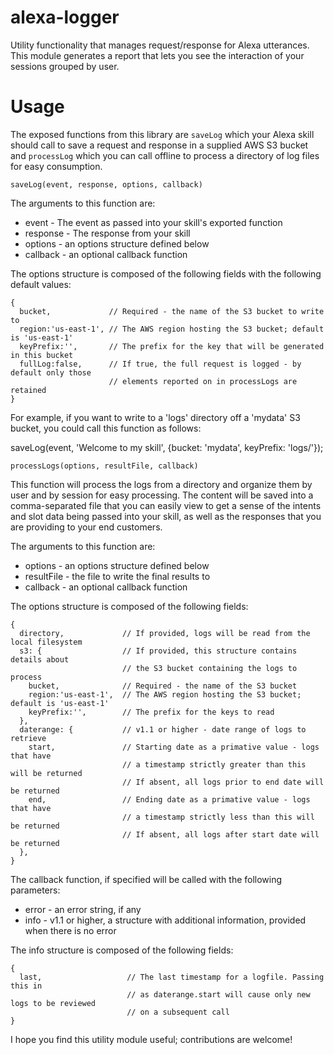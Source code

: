 # alexa-logger
Utility functionality that manages request/response for Alexa utterances. This module generates a report that lets you see the interaction of your sessions grouped by user.

# Usage
The exposed functions from this library are `saveLog` which your Alexa skill should call to save a request and response in a supplied AWS S3 bucket and `processLog` which you can call offline to process a directory of log files for easy consumption.

```
saveLog(event, response, options, callback)
```

The arguments to this function are:

 * event - The event as passed into your skill's exported function
 * response - The response from your skill
 * options - an options structure defined below
 * callback - an optional callback function

The options structure is composed of the following fields with the following default values:

```
{
  bucket,             // Required - the name of the S3 bucket to write to
  region:'us-east-1', // The AWS region hosting the S3 bucket; default is 'us-east-1'
  keyPrefix:'',       // The prefix for the key that will be generated in this bucket
  fullLog:false,      // If true, the full request is logged - by default only those
                      // elements reported on in processLogs are retained
}
```

For example, if you want to write to a 'logs' directory off a 'mydata' S3 bucket, you could call this function as follows:

saveLog(event, 'Welcome to my skill', {bucket: 'mydata', keyPrefix: 'logs/'});

```
processLogs(options, resultFile, callback)
```

This function will process the logs from a directory and organize them by user and by session for easy processing. The content will be saved into a comma-separated file that you can easily view to get a sense of the intents and slot data being passed into your skill, as well as the responses that you are providing to your end customers.

The arguments to this function are:

 * options - an options structure defined below
 * resultFile - the file to write the final results to
 * callback - an optional callback function

The options structure is composed of the following fields:

```
{
  directory,             // If provided, logs will be read from the local filesystem
  s3: {                  // If provided, this structure contains details about
                         // the S3 bucket containing the logs to process
    bucket,              // Required - the name of the S3 bucket
    region:'us-east-1',  // The AWS region hosting the S3 bucket; default is 'us-east-1'
    keyPrefix:'',        // The prefix for the keys to read
  },
  daterange: {           // v1.1 or higher - date range of logs to retrieve
    start,               // Starting date as a primative value - logs that have
                         // a timestamp strictly greater than this will be returned
                         // If absent, all logs prior to end date will be returned
    end,                 // Ending date as a primative value - logs that have
                         // a timestamp strictly less than this will be returned
                         // If absent, all logs after start date will be returned
  },
}
```

The callback function, if specified will be called with the following parameters:

 * error - an error string, if any
 * info - v1.1 or higher, a structure with additional information, provided when there is no error

The info structure is composed of the following fields:

```
{
  last,                   // The last timestamp for a logfile. Passing this in
                          // as daterange.start will cause only new logs to be reviewed
                          // on a subsequent call
}
```

I hope you find this utility module useful; contributions are welcome!